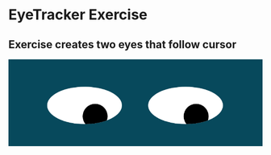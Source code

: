 # EyeTracker Exercise
## Exercise creates two eyes that follow cursor
<img src="eyetracker.png" alt="Eye Tracker Screenshot">
